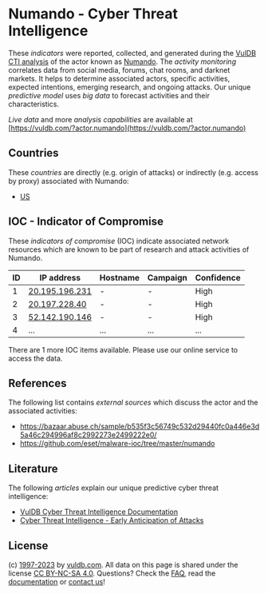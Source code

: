 # Numando - Cyber Threat Intelligence

These _indicators_ were reported, collected, and generated during the [VulDB CTI analysis](https://vuldb.com/?kb.cti) of the actor known as [Numando](https://vuldb.com/?actor.numando). The _activity monitoring_ correlates data from social media, forums, chat rooms, and darknet markets. It helps to determine associated actors, specific activities, expected intentions, emerging research, and ongoing attacks. Our unique _predictive model_ uses _big data_ to forecast activities and their characteristics.

_Live data_ and more _analysis capabilities_ are available at [https://vuldb.com/?actor.numando](https://vuldb.com/?actor.numando)

## Countries

These _countries_ are directly (e.g. origin of attacks) or indirectly (e.g. access by proxy) associated with Numando:

* [US](https://vuldb.com/?country.us)

## IOC - Indicator of Compromise

These _indicators of compromise_ (IOC) indicate associated network resources which are known to be part of research and attack activities of Numando.

ID | IP address | Hostname | Campaign | Confidence
-- | ---------- | -------- | -------- | ----------
1 | [20.195.196.231](https://vuldb.com/?ip.20.195.196.231) | - | - | High
2 | [20.197.228.40](https://vuldb.com/?ip.20.197.228.40) | - | - | High
3 | [52.142.190.146](https://vuldb.com/?ip.52.142.190.146) | - | - | High
4 | ... | ... | ... | ...

There are 1 more IOC items available. Please use our online service to access the data.

## References

The following list contains _external sources_ which discuss the actor and the associated activities:

* https://bazaar.abuse.ch/sample/b535f3c56749c532d29440fc0a446e3d5a46c294996af8c2992273e2499222e0/
* https://github.com/eset/malware-ioc/tree/master/numando

## Literature

The following _articles_ explain our unique predictive cyber threat intelligence:

* [VulDB Cyber Threat Intelligence Documentation](https://vuldb.com/?kb.cti)
* [Cyber Threat Intelligence - Early Anticipation of Attacks](https://www.scip.ch/en/?labs.20201022)

## License

(c) [1997-2023](https://vuldb.com/?kb.changelog) by [vuldb.com](https://vuldb.com/?kb.about). All data on this page is shared under the license [CC BY-NC-SA 4.0](https://creativecommons.org/licenses/by-nc-sa/4.0/). Questions? Check the [FAQ](https://vuldb.com/?kb.faq), read the [documentation](https://vuldb.com/?kb) or [contact us](https://vuldb.com/?contact)!
